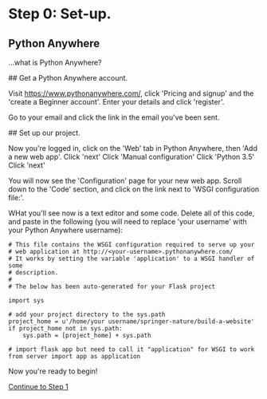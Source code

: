# Step 0: Set-up.

## Python Anywhere

...what is Python Anywhere?

## Get a Python Anywhere account.

Visit https://www.pythonanywhere.com/, click 'Pricing and signup' and the 'create a Beginner account'.
Enter your details and click 'register'.

Go to your email and click the link in the email you've been sent.

## Set up our project.

Now you're logged in, click on the 'Web' tab in Python Anywhere, then 'Add a new web app'.
Click 'next'
Click 'Manual configuration'
Click 'Python 3.5'
Click 'next'

You will now see the 'Configuration' page for your new web app. Scroll down to the 'Code' section, and click on the link next to 'WSGI configuration file:'.

WHat you'll see now is a text editor and some code.  Delete all of this code, and paste in the following (you will need to replace 'your username' with your Python Anywhere username):

```
# This file contains the WSGI configuration required to serve up your
# web application at http://<your-username>.pythonanywhere.com/
# It works by setting the variable 'application' to a WSGI handler of some
# description.
#
# The below has been auto-generated for your Flask project

import sys

# add your project directory to the sys.path
project_home = u'/home/your username/springer-nature/build-a-website'
if project_home not in sys.path:
    sys.path = [project_home] + sys.path

# import flask app but need to call it "application" for WSGI to work
from server import app as application
```

Now you're ready to begin!

[Continue to Step 1](/steps/1.md)